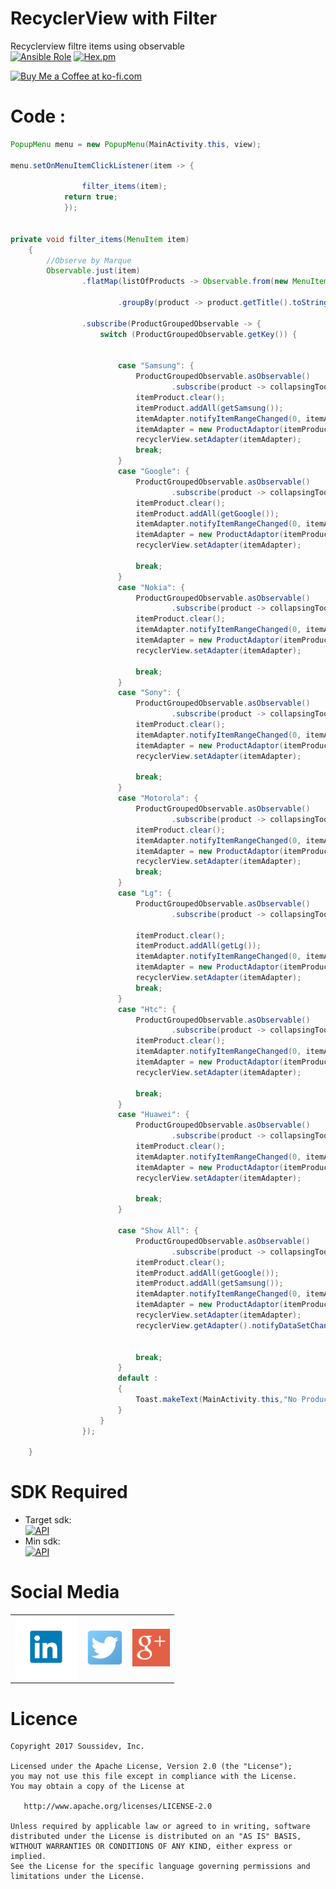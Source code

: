 # RecyclerView with Filter
Recyclerview filtre items using observable
<br>
[![Ansible Role](https://img.shields.io/badge/Developer-Soussidev-yellow.svg)]()
[![Hex.pm](https://img.shields.io/hexpm/l/plug.svg)]()

<a href='https://ko-fi.com/A243447K' target='_blank'><img height='36' style='border:0px;height:36px;' src='https://az743702.vo.msecnd.net/cdn/kofi4.png?v=0' border='0' alt='Buy Me a Coffee at ko-fi.com' /></a>

# Code :
```java
PopupMenu menu = new PopupMenu(MainActivity.this, view);

menu.setOnMenuItemClickListener(item -> {

                filter_items(item);
            return true;
            });


private void filter_items(MenuItem item)
    {
        //Observe by Marque
        Observable.just(item)
                .flatMap(listOfProducts -> Observable.from(new MenuItem[]{listOfProducts})

                        .groupBy(product -> product.getTitle().toString()))

                .subscribe(ProductGroupedObservable -> {
                    switch (ProductGroupedObservable.getKey()) {


                        case "Samsung": {
                            ProductGroupedObservable.asObservable()
                                    .subscribe(product -> collapsingToolbarLayout.setTitle(product.getTitle().toString()));
                            itemProduct.clear();
                            itemProduct.addAll(getSamsung());
                            itemAdapter.notifyItemRangeChanged(0, itemAdapter.getItemCount());
                            itemAdapter = new ProductAdaptor(itemProduct, gridLayoutManager,getApplicationContext());
                            recyclerView.setAdapter(itemAdapter);
                            break;
                        }
                        case "Google": {
                            ProductGroupedObservable.asObservable()
                                    .subscribe(product -> collapsingToolbarLayout.setTitle(product.getTitle().toString()));
                            itemProduct.clear();
                            itemProduct.addAll(getGoogle());
                            itemAdapter.notifyItemRangeChanged(0, itemAdapter.getItemCount());
                            itemAdapter = new ProductAdaptor(itemProduct, gridLayoutManager,getApplicationContext());
                            recyclerView.setAdapter(itemAdapter);

                            break;
                        }
                        case "Nokia": {
                            ProductGroupedObservable.asObservable()
                                    .subscribe(product -> collapsingToolbarLayout.setTitle(product.getTitle().toString()));
                            itemProduct.clear();
                            itemAdapter.notifyItemRangeChanged(0, itemAdapter.getItemCount());
                            itemAdapter = new ProductAdaptor(itemProduct, gridLayoutManager,getApplicationContext());
                            recyclerView.setAdapter(itemAdapter);

                            break;
                        }
                        case "Sony": {
                            ProductGroupedObservable.asObservable()
                                    .subscribe(product -> collapsingToolbarLayout.setTitle(product.getTitle().toString()));
                            itemProduct.clear();
                            itemAdapter.notifyItemRangeChanged(0, itemAdapter.getItemCount());
                            itemAdapter = new ProductAdaptor(itemProduct, gridLayoutManager,getApplicationContext());
                            recyclerView.setAdapter(itemAdapter);

                            break;
                        }
                        case "Motorola": {
                            ProductGroupedObservable.asObservable()
                                    .subscribe(product -> collapsingToolbarLayout.setTitle(product.getTitle().toString()));
                            itemProduct.clear();
                            itemAdapter.notifyItemRangeChanged(0, itemAdapter.getItemCount());
                            itemAdapter = new ProductAdaptor(itemProduct, gridLayoutManager,getApplicationContext());
                            recyclerView.setAdapter(itemAdapter);
                            break;
                        }
                        case "Lg": {
                            ProductGroupedObservable.asObservable()
                                    .subscribe(product -> collapsingToolbarLayout.setTitle(product.getTitle().toString()));

                            itemProduct.clear();
                            itemProduct.addAll(getLg());
                            itemAdapter.notifyItemRangeChanged(0, itemAdapter.getItemCount());
                            itemAdapter = new ProductAdaptor(itemProduct, gridLayoutManager,getApplicationContext());
                            recyclerView.setAdapter(itemAdapter);
                            break;
                        }
                        case "Htc": {
                            ProductGroupedObservable.asObservable()
                                    .subscribe(product -> collapsingToolbarLayout.setTitle(product.getTitle().toString()));
                            itemProduct.clear();
                            itemAdapter.notifyItemRangeChanged(0, itemAdapter.getItemCount());
                            itemAdapter = new ProductAdaptor(itemProduct, gridLayoutManager,getApplicationContext());
                            recyclerView.setAdapter(itemAdapter);

                            break;
                        }
                        case "Huawei": {
                            ProductGroupedObservable.asObservable()
                                    .subscribe(product -> collapsingToolbarLayout.setTitle(product.getTitle().toString()));
                            itemProduct.clear();
                            itemAdapter.notifyItemRangeChanged(0, itemAdapter.getItemCount());
                            itemAdapter = new ProductAdaptor(itemProduct, gridLayoutManager,getApplicationContext());
                            recyclerView.setAdapter(itemAdapter);

                            break;
                        }

                        case "Show All": {
                            ProductGroupedObservable.asObservable()
                                    .subscribe(product -> collapsingToolbarLayout.setTitle(product.getTitle().toString()));
                            itemProduct.clear();
                            itemProduct.addAll(getGoogle());
                            itemProduct.addAll(getSamsung());
                            itemAdapter.notifyItemRangeChanged(0, itemAdapter.getItemCount());
                            itemAdapter = new ProductAdaptor(itemProduct, gridLayoutManager,getApplicationContext());
                            recyclerView.setAdapter(itemAdapter);
                            recyclerView.getAdapter().notifyDataSetChanged();


                            break;
                        }
                        default :
                        {
                            Toast.makeText(MainActivity.this,"No Products in the Lists",Toast.LENGTH_SHORT).show();
                        }
                    }
                });

    }

```

# SDK Required
+ Target sdk:<br>
[![API](https://img.shields.io/badge/API-26%2B-brightgreen.svg?style=flat)](https://android-arsenal.com/api?level=26)
+ Min sdk:<br>
[![API](https://img.shields.io/badge/API-16%2B-orange.svg?style=flat)](https://android-arsenal.com/api?level=19)

# Social Media
<table style="border:0px;">
   <tr>
      <td>
<a href="https://www.linkedin.com/in/soussimohamed/">
<img src="picture/linkedin.png" height="100" width="100" alt="Soussi Mohamed">
</a>
      </td>
      <td>
         <a href="https://twitter.com/soussimohamed7/">
<img src="picture/Twitter.png" height="60" width="60" alt="Soussi Mohamed">
</a>
     </td>
        <td>
         <a href="https://plus.google.com/u/0/+SoussiMohamed747">
<img src="picture/googleplus.png" height="60" width="60" alt="Soussi Mohamed">
</a>
     </td>
  </tr> 
</table> 

# Licence
```
Copyright 2017 Soussidev, Inc.

Licensed under the Apache License, Version 2.0 (the "License");
you may not use this file except in compliance with the License.
You may obtain a copy of the License at

   http://www.apache.org/licenses/LICENSE-2.0

Unless required by applicable law or agreed to in writing, software
distributed under the License is distributed on an "AS IS" BASIS,
WITHOUT WARRANTIES OR CONDITIONS OF ANY KIND, either express or implied.
See the License for the specific language governing permissions and
limitations under the License.
```
